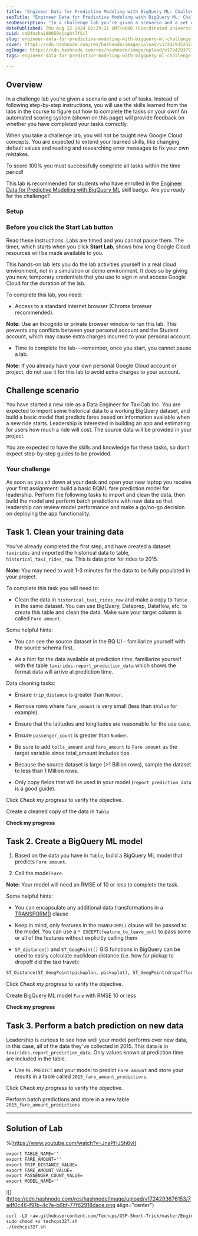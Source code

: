 ```yaml
---
title: "Engineer Data for Predictive Modeling with BigQuery ML: Challenge Lab - GSP327"
seoTitle: "Engineer Data for Predictive Modeling with BigQuery ML: Challenge Lab "
seoDescription: "In a challenge lab you’re given a scenario and a set of tasks. Instead of following step-by-step instructions, you will use the skills learned from the labs"
datePublished: Thu Aug 22 2024 02:29:21 GMT+0000 (Coordinated Universal Time)
cuid: cm04nzhai00050ajsgh47f5il
slug: engineer-data-for-predictive-modeling-with-bigquery-ml-challenge-lab-gsp327
cover: https://cdn.hashnode.com/res/hashnode/image/upload/v1724293523236/9d3e53b0-b1ab-4dc6-8382-4d2a529199e9.png
ogImage: https://cdn.hashnode.com/res/hashnode/image/upload/v1724293751374/72a82283-be3d-42b2-adc6-3ec7769a6fbe.png
tags: engineer-data-for-predictive-modeling-with-bigquery-ml-challenge-lab-gsp327

---
```


## **Overview**

In a challenge lab you’re given a scenario and a set of tasks. Instead of following step-by-step instructions, you will use the skills learned from the labs in the course to figure out how to complete the tasks on your own! An automated scoring system (shown on this page) will provide feedback on whether you have completed your tasks correctly.

When you take a challenge lab, you will not be taught new Google Cloud concepts. You are expected to extend your learned skills, like changing default values and reading and researching error messages to fix your own mistakes.

To score 100% you must successfully complete all tasks within the time period!

This lab is recommended for students who have enrolled in the [Engineer Data for Predictive Modeling with BigQuery ML](https://www.cloudskillsboost.google/course_templates/627) skill badge. Are you ready for the challenge?

### Setup

### Before you click the Start Lab button

Read these instructions. Labs are timed and you cannot pause them. The timer, which starts when you click **Start Lab**, shows how long Google Cloud resources will be made available to you.

This hands-on lab lets you do the lab activities yourself in a real cloud environment, not in a simulation or demo environment. It does so by giving you new, temporary credentials that you use to sign in and access Google Cloud for the duration of the lab.

To complete this lab, you need:

* Access to a standard internet browser (Chrome browser recommended).
    

**Note:** Use an Incognito or private browser window to run this lab. This prevents any conflicts between your personal account and the Student account, which may cause extra charges incurred to your personal account.

* Time to complete the lab---remember, once you start, you cannot pause a lab.
    

**Note:** If you already have your own personal Google Cloud account or project, do not use it for this lab to avoid extra charges to your account.

## **Challenge scenario**

You have started a new role as a Data Engineer for TaxiCab Inc. You are expected to import some historical data to a working BigQuery dataset, and build a basic model that predicts fares based on information available when a new ride starts. Leadership is interested in building an app and estimating for users how much a ride will cost. The source data will be provided in your project.

You are expected to have the skills and knowledge for these tasks, so don't expect step-by-step guides to be provided.

### Your challenge

As soon as you sit down at your desk and open your new laptop you receive your first assignment: build a basic BQML fare prediction model for leadership. Perform the following tasks to import and clean the data, then build the model and perform batch predictions with new data so that leadership can review model performance and make a go/no-go decision on deploying the app functionality.

## **Task 1. Clean your training data**

You've already completed the first step, and have created a dataset `taxirides` and imported the historical data to table, `historical_taxi_rides_raw`. This is data prior for rides to 2015.

**Note:** You may need to wait 1-3 minutes for the data to be fully populated in your project.

To complete this task you will need to:

* Clean the data in `historical_taxi_rides_raw` and make a copy to `Table` in the same dataset. You can use BigQuery, Dataprep, Dataflow, etc. to create this table and clean the data. Make sure your target column is called `Fare amount`.
    

Some helpful hints:

* You can see the source dataset in the BQ UI - familiarize yourself with the source schema first.
    
* As a hint for the data available at prediction time, familiarize yourself with the table `taxirides.report_prediction_data` which shows the format data will arrive at prediction time.
    

Data cleaning tasks:

* Ensure `trip_distance` is greater than `Number`.
    
* Remove rows where `fare_amount` is very small (less than `$Value` for example).
    
* Ensure that the latitudes and longitudes are reasonable for the use case.
    
* Ensure `passenger_count` is greater than `Number`.
    
* Be sure to add `tolls_amount` and `fare_amount` to `Fare amount` as the target variable since total\_amount includes tips.
    
* Because the source dataset is large (&gt;1 Billion rows), sample the dataset to less than 1 Million rows.
    
* Only copy fields that will be used in your model (`report_prediction_data` is a good guide).
    

Click *Check my progress* to verify the objective.

Create a cleaned copy of the data in `Table`

**Check my progress**

## **Task 2. Create a BigQuery ML model**

1. Based on the data you have in `Table`, build a BigQuery ML model that predicts `Fare amount`.
    
2. Call the model `Fare`.
    

**Note:** Your model will need an RMSE of 10 or less to complete the task.

Some helpful hints:

* You can encapsulate any additional data transformations in a [TRANSFORM()](https://cloud.google.com/bigquery-ml/docs/reference/standard-sql/bigqueryml-syntax-create#transform) clause
    
* Keep in mind, only features in the `TRANSFORM()` clause will be passed to the model. You can use a `* EXCEPT(feature_to_leave_out)` to pass some or all of the features without explicitly calling them
    
* `ST_distance()` and `ST_GeogPoint()` GIS functions in BigQuery can be used to easily calculate euclidean distance (i.e. how far pickup to dropoff did the taxi travel):
    

```apache
ST_Distance(ST_GeogPoint(pickuplon, pickuplat), ST_GeogPoint(dropofflon, dropofflat)) AS euclidean
```

Click *Check my progress* to verify the objective.

Create BigQuery ML model `Fare` with RMSE 10 or less

**Check my progress**

## **Task 3. Perform a batch prediction on new data**

Leadership is curious to see how well your model performs over new data, in this case, all of the data they've collected in 2015. This data is in `taxirides.report_prediction_data`. Only values known at prediction time are included in the table.

* Use `ML.PREDICT` and your model to predict `Fare amount` and store your results in a table called `2015_fare_amount_predictions`.
    

Click *Check my progress* to verify the objective.

Perform batch predictions and store in a new table `2015_fare_amount_predictions`

---

## Solution of Lab

%[https://www.youtube.com/watch?v=JnaPHJSh6vI] 

```apache
export TABLE_NAME=''
export FARE_AMOUNT=''
export TRIP_DISTANCE_VALUE=
export FARE_AMOUNT_VALUE=
export PASSENGER_COUNT_VALUE=
export MODEL_NAME=''
```

![](https://cdn.hashnode.com/res/hashnode/image/upload/v1724293676153/7adf0c46-f91b-4c7e-b6bf-77f62918dace.png align="center")

```apache
curl -LO raw.githubusercontent.com/Techcps/GSP-Short-Trick/master/Engineer%20Data%20for%20Predictive%20Modeling%20with%20BigQuery%20ML%3A%20Challenge%20Lab/techcps327.sh
sudo chmod +x techcps327.sh
./techcps327.sh
```